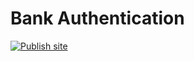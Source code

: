 # Bank Authentication
[![Publish site](https://github.com/CodericBusiness/org.coderic.bank.auth/actions/workflows/publish.yml/badge.svg)](https://github.com/CodericBusiness/org.coderic.bank.auth/actions/workflows/publish.yml)
